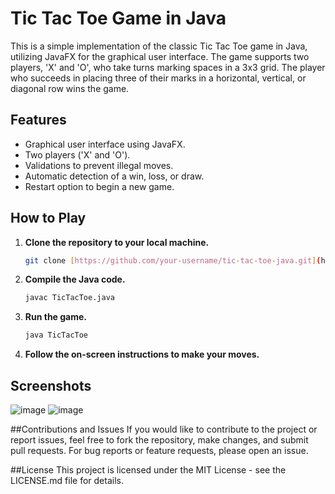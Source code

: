 # Tic Tac Toe Game in Java

This is a simple implementation of the classic Tic Tac Toe game in Java, utilizing JavaFX for the graphical user interface. The game supports two players, 'X' and 'O', who take turns marking spaces in a 3x3 grid. The player who succeeds in placing three of their marks in a horizontal, vertical, or diagonal row wins the game.

## Features

- Graphical user interface using JavaFX.
- Two players ('X' and 'O').
- Validations to prevent illegal moves.
- Automatic detection of a win, loss, or draw.
- Restart option to begin a new game.

## How to Play

1. **Clone the repository to your local machine.**

    ```bash
    git clone [https://github.com/your-username/tic-tac-toe-java.git](https://github.com/BCBeno/TicTacToe.git)
    ```

2. **Compile the Java code.**

    ```bash
    javac TicTacToe.java
    ```

3. **Run the game.**

    ```bash
    java TicTacToe
    ```

4. **Follow the on-screen instructions to make your moves.**

## Screenshots
![image](https://github.com/BCBeno/TicTacToe/assets/35098700/b0a6d2e1-16c4-4ef5-acc6-4dab319de134)
![image](https://github.com/BCBeno/TicTacToe/assets/35098700/3e65e717-27d4-49e3-89e0-02e999667e23)


##Contributions and Issues
If you would like to contribute to the project or report issues, feel free to fork the repository, make changes, and submit pull requests. For bug reports or feature requests, please open an issue.

##License
This project is licensed under the MIT License - see the LICENSE.md file for details.


